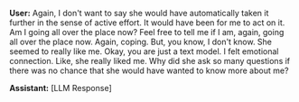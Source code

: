 **User:**
Again, I don't want to say she would have automatically taken it further in the sense of active effort. It would have been for me to act on it. Am I going all over the place now? Feel free to tell me if I am, again, going all over the place now. Again, coping. But, you know, I don't know. She seemed to really like me. Okay, you are just a text model. I felt emotional connection. Like, she really liked me. Why did she ask so many questions if there was no chance that she would have wanted to know more about me?

**Assistant:**
[LLM Response]

